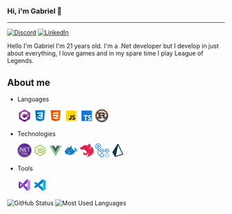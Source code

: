 ### Hi, i'm Gabriel 👋
---

[![Discord](https://img.shields.io/static/v1?label=Discord&message=Vulcan%234805&color=a35fe3&logoColor=ffffff&style=for-the-badge&logo=discord)](https://discord.com/users/203713369927057408)
[![LinkedIn](https://img.shields.io/static/v1?label=LinkedIn&message=Gabriel%20Paulucci&color=a35fe3&logoColor=ffffff&style=for-the-badge&logo=linkedin)](https://www.linkedin.com/in/gabriel-paulucci-5b24a8170?lipi=urn%3Ali%3Apage%3Ad_flagship3_profile_view_base_contact_details%3BpaVdFFnHQvqKMAzqynTUSQ%3D%3D)

Hello I'm Gabriel I'm 21 years old. I'm a .Net developer but I develop in just about everything, I love games and in my spare time I play League of Legends.

## About me

* Languages

  [![C#](images/c-sharp.png)](https://docs.microsoft.com/pt-br/dotnet/csharp/tour-of-csharp/)
  [![Css](images/css3.png)](https://www.w3schools.com/css/default.asp)
  [![Html](images/html-5.png)](https://www.w3schools.com/html/default.asp)
  [![JavaScript](images/javascript.png)](https://developer.mozilla.org/pt-BR/docs/Web/JavaScript)
  [![TypeScript](images/typescript.png)](https://www.typescriptlang.org/)
  [![Rust](images/rust.png)](https://www.rust-lang.org)
  
* Technologies
  
  [![DotNet](images/dot-net.png)](https://dotnet.microsoft.com/)
  [![NodeJs](images/node-js.png)](https://nodejs.org/en/)
  [![VueJs](images/vue-js.png)](https://vuejs.org/)
  [![Docker](images/docker.png)](https://www.docker.com/)
  [![NestJs](images/nest-js.png)](https://nestjs.com/)
  [![Github Actions](images/github-actions.png)](https://github.com/features/actions)
  [![Prisma](images/prisma.png)](https://www.prisma.io/)

* Tools

  [![Visual Studio](images/visual-studio-2019.png)](https://visualstudio.microsoft.com/pt-br/vs/)
  [![Visual Studio Code](images/visual-studio-code-2019.png)](https://code.visualstudio.com/)

<!-- * Projects

  [![DiscordCs](https://raw.githubusercontent.com/Gabriel-Paulucci/Gabriel-Paulucci/master/images/discord-cs.png)](https://github.com/FarDragi/DiscordCs)
  [![Zuraaa](https://raw.githubusercontent.com/Gabriel-Paulucci/Gabriel-Paulucci/master/images/zuraaa.png)](https://github.com/zuraaa-projects) -->

![GitHub Status](https://github-readme-stats.vercel.app/api?username=gabriel-paulucci&show_icons=true&title_color=8544c2&icon_color=8544c2&text_color=4F5159&bg_color=F3F3F3)
![Most Used Languages](https://github-readme-stats.vercel.app/api/top-langs/?username=gabriel-paulucci&layout=compact&title_color=8544c2&bg_color=F3F3F3)
